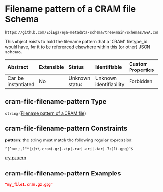 # Filename pattern of a CRAM file Schema

```txt
https://github.com/EbiEga/ega-metadata-schema/tree/main/schemas/EGA.common-definitions.json#/definitions/cram-file-filename-pattern
```

This object exists to hold the filename pattern that a 'CRAM' filetype_id would have, for it to be referenced elsewhere within this (or other) JSON schema.

| Abstract            | Extensible | Status         | Identifiable            | Custom Properties | Additional Properties | Access Restrictions | Defined In                                                                                |
| :------------------ | :--------- | :------------- | :---------------------- | :---------------- | :-------------------- | :------------------ | :---------------------------------------------------------------------------------------- |
| Can be instantiated | No         | Unknown status | Unknown identifiability | Forbidden         | Allowed               | none                | [EGA.common-definitions.json*](../out/EGA.common-definitions.json "open original schema") |

## cram-file-filename-pattern Type

`string` ([Filename pattern of a CRAM file](ega-2-definitions-filename-pattern-of-a-cram-file.md))

## cram-file-filename-pattern Constraints

**pattern**: the string must match the following regular expression: 

```regexp
^[^<>:;,?"*|/]+\.cram(.gz|.zip|.rar|.arj|.tar|.7z)?(.gpg)?$
```

[try pattern](https://regexr.com/?expression=%5E%5B%5E%3C%3E%3A%3B%2C%3F%22\*%7C%2F%5D%2B%5C.cram\(.gz%7C.zip%7C.rar%7C.arj%7C.tar%7C.7z\)%3F\(.gpg\)%3F%24 "try regular expression with regexr.com")

## cram-file-filename-pattern Examples

```json
"my_file1.cram.gz.gpg"
```
